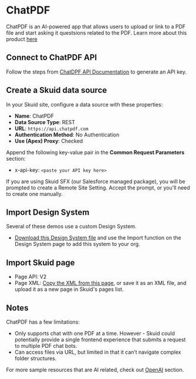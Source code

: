 # ChatPDF
ChatPDF is an AI-powered app that allows users to upload or link to a PDF file and start asking it questsions related to the PDF. Learn more about this product [here](https://www.chatpdf.com/)

## Connect to ChatPDF API
Follow the steps from [ChatDPF API Documentation](https://www.chatpdf.com/docs/api/backend) to generate an API key. 

## Create a Skuid data source
In your Skuid site, configure a data source with these properties:

- **Name**: ChatPDF
- **Data Source Type**: REST
- **URL**: ``https://api.chatpdf.com``
- **Authentication Method**: No Authentication
- **Use (Apex) Proxy**: Checked

Append the following key-value pair in the **Common Request Parameters** section:

- x-api-key: ``<paste your API key here>``

If you are using Skuid SFX (our Salesforce managed package), you will be prompted to create a Remote Site Setting. Accept the prompt, or you'll need to create one manually.

## Import Design System
Several of these demos use a custom Design System.
- [Download this Design System file](../openAI/ChatGPT_Demo.designsystem?raw=true) and use the Import function on the Design System page to add this system to your org. 

## Import Skuid page
- Page API:  V2
- Page XML:  [Copy the XML from this page](chatPDF.xml?raw=true), or save it as an XML file, and upload it as a new page in Skuid's pages list.

## Notes
ChatPDF has a few limitations: 
- Only supports chat with one PDF at a time. However - Skuid could potentially provide a single frontend experience that submits a request to multiple PDF chat bots.
- Can access files via URL, but limited in that it can’t navigate complex folder structures.

For more sample resources that are AI related, check out [OpenAI](../openAI) section.